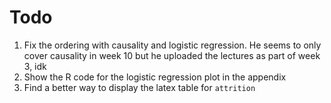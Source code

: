 # Todo

1. Fix the ordering with causality and logistic regression. He seems to only
   cover causality in week 10 but he uploaded the lectures as part of week 3,
   idk
2. Show the R code for the logistic regression plot in the appendix
3. Find a better way to display the latex table for `attrition`
